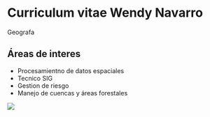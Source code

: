 # Curriculum vitae Wendy Navarro

Geografa

## Áreas de interes  
- Procesamientno de datos espaciales  
- Tecnico SIG 
- Gestion de riesgo  
- Manejo de cuencas y áreas forestales 

![](https://cnnespanol.cnn.com/2019/08/08/gatos-entienden-nombres-ignorarlo-estudio-investigadores/)  
